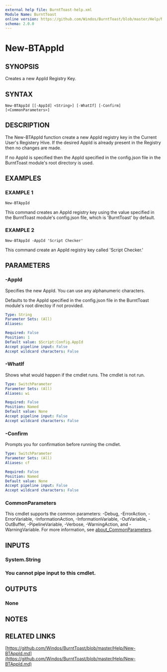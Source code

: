 ```yaml
---
external help file: BurntToast-help.xml
Module Name: BurntToast
online version: https://github.com/Windos/BurntToast/blob/master/Help/New-BTAppId.md
schema: 2.0.0
---
```


# New-BTAppId

## SYNOPSIS
Creates a new AppId Registry Key.

## SYNTAX

```
New-BTAppId [[-AppId] <String>] [-WhatIf] [-Confirm] [<CommonParameters>]
```

## DESCRIPTION
The New-BTAppId function create a new AppId registry key in the Current User's Registery Hive.
If the desired AppId is already present in the Registry then no changes are made.

If no AppId is specified then the AppId specified in the config.json file in the BurntToast module's root directory is used.

## EXAMPLES

### EXAMPLE 1
```
New-BTAppId
```

This command creates an AppId registry key using the value specified in the BurntToast module's config.json file, which is 'BurntToast' by default.

### EXAMPLE 2
```
New-BTAppId -AppId 'Script Checker'
```

This command create an AppId registry key called 'Script Checker.'

## PARAMETERS

### -AppId
Specifies the new AppId.
You can use any alphanumeric characters.

Defaults to the AppId specified in the config.json file in the BurntToast module's root directoy if not provided.

```yaml
Type: String
Parameter Sets: (All)
Aliases:

Required: False
Position: 1
Default value: $Script:Config.AppId
Accept pipeline input: False
Accept wildcard characters: False
```

### -WhatIf
Shows what would happen if the cmdlet runs.
The cmdlet is not run.

```yaml
Type: SwitchParameter
Parameter Sets: (All)
Aliases: wi

Required: False
Position: Named
Default value: None
Accept pipeline input: False
Accept wildcard characters: False
```

### -Confirm
Prompts you for confirmation before running the cmdlet.

```yaml
Type: SwitchParameter
Parameter Sets: (All)
Aliases: cf

Required: False
Position: Named
Default value: None
Accept pipeline input: False
Accept wildcard characters: False
```

### CommonParameters
This cmdlet supports the common parameters: -Debug, -ErrorAction, -ErrorVariable, -InformationAction, -InformationVariable, -OutVariable, -OutBuffer, -PipelineVariable, -Verbose, -WarningAction, and -WarningVariable. For more information, see [about_CommonParameters](http://go.microsoft.com/fwlink/?LinkID=113216).

## INPUTS

### System.String
### You cannot pipe input to this cmdlet.
## OUTPUTS

### None
## NOTES

## RELATED LINKS

[https://github.com/Windos/BurntToast/blob/master/Help/New-BTAppId.md](https://github.com/Windos/BurntToast/blob/master/Help/New-BTAppId.md)

